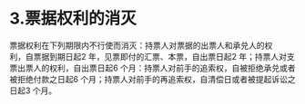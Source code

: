 # 3.票据权利的消灭

票据权利在下列期限内不行使而消灭：持票人对票据的出票人和承兑人的权<br />
      利，自票据到期日起2 年，见票即付的汇票、本票，自出票日起2 年；持票人对支<br />
      票出票人的权利，自出票日起6 个月：持票人对前手的追索权，自被拒绝承兑或者<br />
      被拒绝付款之日起6 个月；持票人对前手的再追索权，自清偿日或者被提起诉讼之<br />
    日起3 个月。